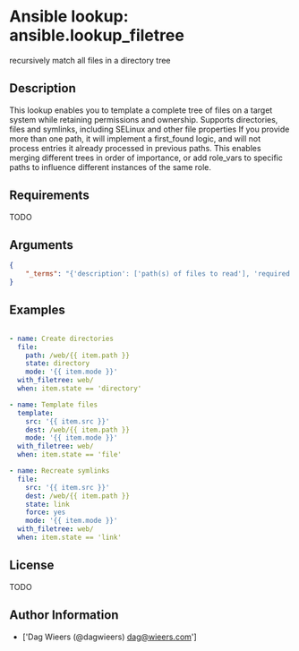 # Ansible lookup: ansible.lookup_filetree


recursively match all files in a directory tree

## Description

This lookup enables you to template a complete tree of files on a target system while retaining permissions and ownership.
Supports directories, files and symlinks, including SELinux and other file properties
If you provide more than one path, it will implement a first_found logic, and will not process entries it already processed in previous paths. This enables merging different trees in order of importance, or add role_vars to specific paths to influence different instances of the same role.

## Requirements

TODO

## Arguments

``` json
{
    "_terms": "{'description': ['path(s) of files to read'], 'required': True}",
}
```

## Examples


``` yaml

- name: Create directories
  file:
    path: /web/{{ item.path }}
    state: directory
    mode: '{{ item.mode }}'
  with_filetree: web/
  when: item.state == 'directory'

- name: Template files
  template:
    src: '{{ item.src }}'
    dest: /web/{{ item.path }}
    mode: '{{ item.mode }}'
  with_filetree: web/
  when: item.state == 'file'

- name: Recreate symlinks
  file:
    src: '{{ item.src }}'
    dest: /web/{{ item.path }}
    state: link
    force: yes
    mode: '{{ item.mode }}'
  with_filetree: web/
  when: item.state == 'link'

```

## License

TODO

## Author Information
  - ['Dag Wieers (@dagwieers) <dag@wieers.com>']
